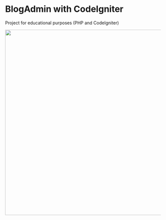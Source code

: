 # BlogAdmin with CodeIgniter
Project for educational purposes (PHP and CodeIgniter)

<img src="https://user-images.githubusercontent.com/15716360/212478807-bb7e7760-d570-4aa6-9389-595eaf63c752.gif" width="600">
